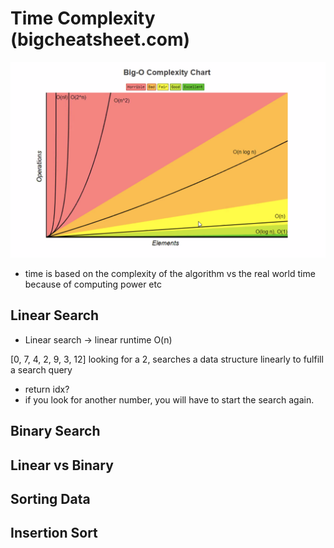# Time Complexity (bigcheatsheet.com)
![Big O](images/bigO.png)
- time is based on the complexity of the algorithm vs the real world time because of computing power etc


## Linear Search
- Linear search -> linear runtime O(n)

[0, 7, 4, 2, 9, 3, 12]
looking for a 2, searches a data structure linearly to fulfill a search query
- return idx?
- if you look for another number, you will have to start the search again.

## Binary Search


## Linear vs Binary


## Sorting Data


## Insertion Sort
